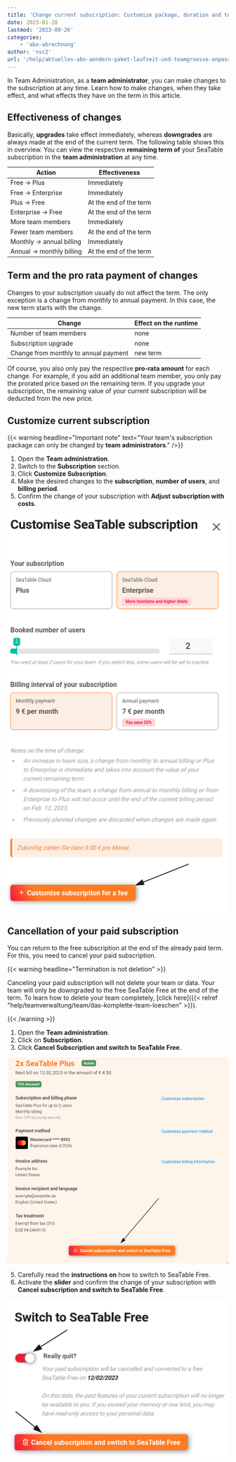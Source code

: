 ```yaml
---
title: 'Change current subscription: Customize package, duration and team size'
date: 2023-01-28
lastmod: '2023-09-26'
categories:
    - 'abo-abrechnung'
author: 'nsc2'
url: '/help/aktuelles-abo-aendern-paket-laufzeit-und-teamgroesse-anpassen'
---
```


In Team Administration, as a **team administrator**, you can make changes to the subscription at any time. Learn how to make changes, when they take effect, and what effects they have on the term in this article.

## Effectiveness of changes

Basically, **upgrades** take effect immediately, whereas **downgrades** are always made at the end of the current term. The following table shows this in overview. You can view the respective **remaining term of** your SeaTable subscription in the **team administration** at any time.

| Action                   | Effectiveness          |
| ------------------------ | ---------------------- |
| Free → Plus              | Immediately            |
| Free → Enterprise        | Immediately            |
| Plus → Free              | At the end of the term |
| Enterprise → Free        | At the end of the term |
| More team members        | Immediately            |
| Fewer team members       | At the end of the term |
| Monthly → annual billing | Immediately            |
| Annual → monthly billing | At the end of the term |

## Term and the pro rata payment of changes

Changes to your subscription usually do not affect the term. The only exception is a change from monthly to annual payment. In this case, the new term starts with the change.

| Change                                | Effect on the runtime |
| ------------------------------------- | --------------------- |
| Number of team members                | none                  |
| Subscription upgrade                  | none                  |
| Change from monthly to annual payment | new term              |

Of course, you also only pay the respective **pro-rata amount** for each change. For example, if you add an additional team member, you only pay the prorated price based on the remaining term. If you upgrade your subscription, the remaining value of your current subscription will be deducted from the new price.

## Customize current subscription

{{< warning  headline="Important note"  text="Your team's subscription package can only be changed by **team administrators**." />}}

1. Open the **Team administration**.
2. Switch to the **Subscription** section.
3. Click **Customize Subscription**.
4. Make the desired changes to the **subscription**, **number of users**, and **billing period**.
5. Confirm the change of your subscription with **Adjust subscription with costs**.

![Confirm the change of your subscription](images/switch-from-plus-to-enterprise.png)

## Cancellation of your paid subscription

You can return to the free subscription at the end of the already paid term. For this, you need to cancel your paid subscription.

{{< warning  headline="Termination is not deletion" >}}

Canceling your paid subscription will not delete your team or data. Your team will only be downgraded to the free SeaTable Free at the end of the term. To learn how to delete your team completely, [click here]({{< relref "help/teamverwaltung/team/das-komplette-team-loeschen" >}}).

{{< /warning >}}

1. Open the **Team administration**.
2. Click on **Subscription**.
3. Click **Cancel Subscription and switch to SeaTable Free**.

![Change your subscription from Plus/Enterprise to Free](images/switch-to-seatable-free.png)

5. Carefully read the **instructions on** how to switch to SeaTable Free.
6. Activate the **slider** and confirm the change of your subscription with **Cancel subscription and switch to SeaTable Free**.

![Confirm the change of your subscription to SeaTable Free](images/confirm-switch-to-seatable-free.png)
